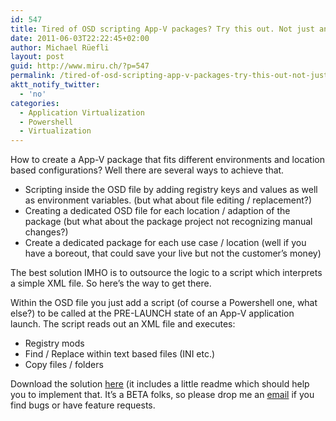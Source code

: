 ```yaml
---
id: 547
title: Tired of OSD scripting App-V packages? Try this out. Not just another App-V Powershell script
date: 2011-06-03T22:22:45+02:00
author: Michael Rüefli
layout: post
guid: http://www.miru.ch/?p=547
permalink: /tired-of-osd-scripting-app-v-packages-try-this-out-not-just-another-app-v-powershell-script/
aktt_notify_twitter:
  - 'no'
categories:
  - Application Virtualization
  - Powershell
  - Virtualization
---
```

How to create a App-V package that fits different environments and location based configurations? Well there are several ways to achieve that.

  * Scripting inside the OSD file by adding registry keys and values as well as environment variables. (but what about file editing / replacement?)
  * Creating a dedicated OSD file for each location / adaption of the package (but what about the package project not recognizing manual changes?)
  * Create a dedicated package for each use case / location (well if you have a boreout, that could save your live but not the customer&#8217;s money)

The best solution IMHO is to outsource the logic to a script which interprets a simple XML file. So here&#8217;s the way to get there.

Within the OSD file you just add a script (of course a Powershell one, what else?) to be called at the PRE-LAUNCH state of an App-V application launch. The script reads out an XML file and executes:

  * Registry mods
  * Find / Replace within text based files (INI etc.)
  * Copy files / folders

Download the solution <a href="../images/2011/06/AppConf.zip" target="_blank">here</a> (it includes a little readme which should help you to implement that. It&#8217;s a BETA folks, so please drop me an <a href="mailto:michael@miru.ch" target="_blank">email</a> if you find bugs or have feature requests.